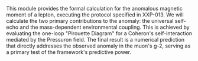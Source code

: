 This module provides the formal calculation for the anomalous magnetic moment of a lepton, executing the protocol specified in XXP-013. We will calculate the two primary contributions to the anomaly: the universal self-echo and the mass-dependent environmental coupling. This is achieved by evaluating the one-loop "Pirouette Diagram" for a Coheron's self-interaction mediated by the Pressuron field. The final result is a numerical prediction that directly addresses the observed anomaly in the muon's g-2, serving as a primary test of the framework's predictive power.